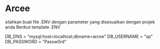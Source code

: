 # Arcee

silahkan buat file .ENV dengan parameter yang disesuaikan dengan projek anda
Berikut template .ENV

DB_DNS = "mysql:host=localhost;dbname=arcee"
DB_USERNAME = "sp"
DB_PASSWORD = "Passw0rd"
